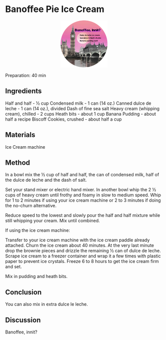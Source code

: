 # Banoffee Pie Ice Cream
<p align="center">
<img src="/images/BonoffeePieIceCreamLabel.png" width=150 height=150 />
</p>

Preparation: 40 min  

## Ingredients
Half and half - ½ cup
Condensed milk - 1 can (14 oz.)
Canned dulce de leche - 1 can (14 oz.), divided
Dash of fine sea salt
Heavy cream (whipping cream), chilled - 2 cups
Heath bits - about 1 cup
Banana Pudding - about half a recipe
Biscoff Cookies, crushed - about half a cup

## Materials
Ice Cream machine

## Method
In a bowl mix the ½ cup of half and half, the can of condensed milk, half of the dulce de leche and the dash of salt.

Set your stand mixer or electric hand mixer. In another bowl whip the 2 ½ cups of heavy cream until frothy and foamy in slow to medium speed. Whip for 1 to 2 minutes if using your ice cream machine or 2 to 3 minutes if doing the no-churn alternative.

Reduce speed to the lowest and slowly pour the half and half mixture while still whipping your cream. Mix until combined.

If using the ice cream machine:

Transfer to your ice cream machine with the ice cream paddle already attached. Churn the ice cream about 40 minutes. At the very last minute drop the brownie pieces and drizzle the remaining ½ can of dulce de leche. Scrape ice cream to a freezer container and wrap it a few times with plastic paper to prevent ice crystals. Freeze 6 to 8 hours to get the ice cream firm and set.

Mix in pudding and heath bits.

## Conclusion
You can also mix in extra dulce le leche.

## Discussion
Banoffee, innit?
